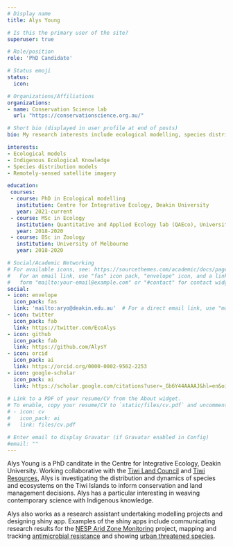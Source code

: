 ```yaml
---
# Display name
title: Alys Young

# Is this the primary user of the site?
superuser: true

# Role/position
role: 'PhD Candidate'

# Status emoji
status:
  icon: 

# Organizations/Affiliations
organizations:
- name: Conservation Science lab
  url: "https://conservationscience.org.au/"

# Short bio (displayed in user profile at end of posts)
bio: My research interests include ecological modelling, species distribution models, Indigenous Ecological Knowledge

interests:
- Ecological models
- Indigenous Ecological Knowledge
- Species distribution models
- Remotely-sensed satellite imagery

education:
 courses:
 - course: PhD in Ecological modelling
   institution: Centre for Integrative Ecology, Deakin University
   year: 2021-current
 - course: MSc in Ecology
   institution: Quantitative and Applied Ecology lab (QAEco), University of Melbourne
   year: 2018-2020
 - course: BSc in Zoology
   institution: University of Melbourne
   year: 2018-2020

# Social/Academic Networking
# For available icons, see: https://sourcethemes.com/academic/docs/page-builder/#icons
#   For an email link, use "fas" icon pack, "envelope" icon, and a link in the
#   form "mailto:your-email@example.com" or "#contact" for contact widget.
social:
- icon: envelope
  icon_pack: fas
  link: 'mailto:aryo@deakin.edu.au'  # For a direct email link, use "mailto:test@example.org".
- icon: twitter
  icon_pack: fab
  link: https://twitter.com/EcoAlys
- icon: github
  icon_pack: fab
  link: https://github.com/AlysY
- icon: orcid
  icon_pack: ai
  link: https://orcid.org/0000-0002-9562-2253
- icon: google-scholar
  icon_pack: ai
  link: https://scholar.google.com/citations?user=_Gb6Y44AAAAJ&hl=en&oi=sra
  
# Link to a PDF of your resume/CV from the About widget.
# To enable, copy your resume/CV to `static/files/cv.pdf` and uncomment the lines below.
# - icon: cv
#   icon_pack: ai
#   link: files/cv.pdf

# Enter email to display Gravatar (if Gravatar enabled in Config)
#email: ""
---
```


Alys Young is a PhD canditate in the Centre for Integrative Ecology, Deakin University. Working collaborative with the [Tiwi Land Council](https://tiwilandcouncil.com/) and [Tiwi Resources](https://tiwiresources.com.au/), Alys is investigating the distribution and dynamics of species and ecosystems on the Tiwi Islands to inform conservation and land management decisions. Alys has a particular interesting in weaving contemporary science with Indigenous knowledge.

Alys also works as a research assistant undertaking modelling projects and designing shiny app. Examples of the shiny apps include communicating research results for the [NESP Arid Zone Monitoring](https://aridzonemonitoring.org/) project, mapping and tracking [antimicrobial resistance](https://anti-microbe-res.shinyapps.io/hotspots/) and showing [urban threatened species](https://threatenedspeciesincities.org/). 
